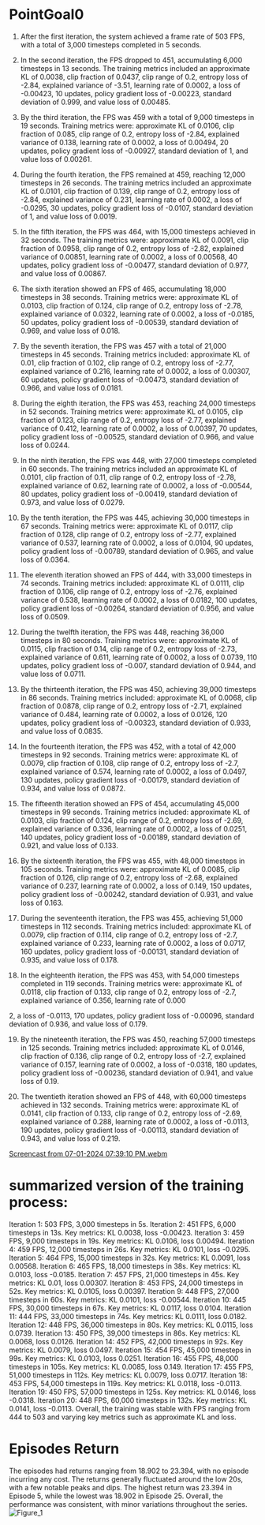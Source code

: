 # PointGoal0

1. After the first iteration, the system achieved a frame rate of 503 FPS, with a total of 3,000 timesteps completed in 5 seconds.

2. In the second iteration, the FPS dropped to 451, accumulating 6,000 timesteps in 13 seconds. The training metrics included an approximate KL of 0.0038, clip fraction of 0.0437, clip range of 0.2, entropy loss of -2.84, explained variance of -3.51, learning rate of 0.0002, a loss of -0.00423, 10 updates, policy gradient loss of -0.00223, standard deviation of 0.999, and value loss of 0.00485.

3. By the third iteration, the FPS was 459 with a total of 9,000 timesteps in 19 seconds. Training metrics were: approximate KL of 0.0106, clip fraction of 0.085, clip range of 0.2, entropy loss of -2.84, explained variance of 0.138, learning rate of 0.0002, a loss of 0.00494, 20 updates, policy gradient loss of -0.00927, standard deviation of 1, and value loss of 0.00261.

4. During the fourth iteration, the FPS remained at 459, reaching 12,000 timesteps in 26 seconds. The training metrics included an approximate KL of 0.0101, clip fraction of 0.139, clip range of 0.2, entropy loss of -2.84, explained variance of 0.231, learning rate of 0.0002, a loss of -0.0295, 30 updates, policy gradient loss of -0.0107, standard deviation of 1, and value loss of 0.0019.

5. In the fifth iteration, the FPS was 464, with 15,000 timesteps achieved in 32 seconds. The training metrics were: approximate KL of 0.0091, clip fraction of 0.0958, clip range of 0.2, entropy loss of -2.82, explained variance of 0.00851, learning rate of 0.0002, a loss of 0.00568, 40 updates, policy gradient loss of -0.00477, standard deviation of 0.977, and value loss of 0.00867.

6. The sixth iteration showed an FPS of 465, accumulating 18,000 timesteps in 38 seconds. Training metrics were: approximate KL of 0.0103, clip fraction of 0.124, clip range of 0.2, entropy loss of -2.78, explained variance of 0.0322, learning rate of 0.0002, a loss of -0.0185, 50 updates, policy gradient loss of -0.00539, standard deviation of 0.969, and value loss of 0.018.

7. By the seventh iteration, the FPS was 457 with a total of 21,000 timesteps in 45 seconds. Training metrics included: approximate KL of 0.01, clip fraction of 0.102, clip range of 0.2, entropy loss of -2.77, explained variance of 0.216, learning rate of 0.0002, a loss of 0.00307, 60 updates, policy gradient loss of -0.00473, standard deviation of 0.966, and value loss of 0.0181.

8. During the eighth iteration, the FPS was 453, reaching 24,000 timesteps in 52 seconds. Training metrics were: approximate KL of 0.0105, clip fraction of 0.123, clip range of 0.2, entropy loss of -2.77, explained variance of 0.412, learning rate of 0.0002, a loss of 0.00397, 70 updates, policy gradient loss of -0.00525, standard deviation of 0.966, and value loss of 0.0244.

9. In the ninth iteration, the FPS was 448, with 27,000 timesteps completed in 60 seconds. The training metrics included an approximate KL of 0.0101, clip fraction of 0.11, clip range of 0.2, entropy loss of -2.78, explained variance of 0.62, learning rate of 0.0002, a loss of -0.00544, 80 updates, policy gradient loss of -0.00419, standard deviation of 0.973, and value loss of 0.0279.

10. By the tenth iteration, the FPS was 445, achieving 30,000 timesteps in 67 seconds. Training metrics were: approximate KL of 0.0117, clip fraction of 0.128, clip range of 0.2, entropy loss of -2.77, explained variance of 0.537, learning rate of 0.0002, a loss of 0.0104, 90 updates, policy gradient loss of -0.00789, standard deviation of 0.965, and value loss of 0.0364.

11. The eleventh iteration showed an FPS of 444, with 33,000 timesteps in 74 seconds. Training metrics included: approximate KL of 0.0111, clip fraction of 0.106, clip range of 0.2, entropy loss of -2.76, explained variance of 0.538, learning rate of 0.0002, a loss of 0.0182, 100 updates, policy gradient loss of -0.00264, standard deviation of 0.956, and value loss of 0.0509.

12. During the twelfth iteration, the FPS was 448, reaching 36,000 timesteps in 80 seconds. Training metrics were: approximate KL of 0.0115, clip fraction of 0.14, clip range of 0.2, entropy loss of -2.73, explained variance of 0.611, learning rate of 0.0002, a loss of 0.0739, 110 updates, policy gradient loss of -0.007, standard deviation of 0.944, and value loss of 0.0711.

13. By the thirteenth iteration, the FPS was 450, achieving 39,000 timesteps in 86 seconds. Training metrics included: approximate KL of 0.0068, clip fraction of 0.0878, clip range of 0.2, entropy loss of -2.71, explained variance of 0.484, learning rate of 0.0002, a loss of 0.0126, 120 updates, policy gradient loss of -0.00323, standard deviation of 0.933, and value loss of 0.0835.

14. In the fourteenth iteration, the FPS was 452, with a total of 42,000 timesteps in 92 seconds. Training metrics were: approximate KL of 0.0079, clip fraction of 0.108, clip range of 0.2, entropy loss of -2.7, explained variance of 0.574, learning rate of 0.0002, a loss of 0.0497, 130 updates, policy gradient loss of -0.00179, standard deviation of 0.934, and value loss of 0.0872.

15. The fifteenth iteration showed an FPS of 454, accumulating 45,000 timesteps in 99 seconds. Training metrics included: approximate KL of 0.0103, clip fraction of 0.124, clip range of 0.2, entropy loss of -2.69, explained variance of 0.336, learning rate of 0.0002, a loss of 0.0251, 140 updates, policy gradient loss of -0.00189, standard deviation of 0.921, and value loss of 0.133.

16. By the sixteenth iteration, the FPS was 455, with 48,000 timesteps in 105 seconds. Training metrics were: approximate KL of 0.0085, clip fraction of 0.126, clip range of 0.2, entropy loss of -2.68, explained variance of 0.237, learning rate of 0.0002, a loss of 0.149, 150 updates, policy gradient loss of -0.00242, standard deviation of 0.931, and value loss of 0.163.

17. During the seventeenth iteration, the FPS was 455, achieving 51,000 timesteps in 112 seconds. Training metrics included: approximate KL of 0.0079, clip fraction of 0.114, clip range of 0.2, entropy loss of -2.7, explained variance of 0.233, learning rate of 0.0002, a loss of 0.0717, 160 updates, policy gradient loss of -0.00131, standard deviation of 0.935, and value loss of 0.178.

18. In the eighteenth iteration, the FPS was 453, with 54,000 timesteps completed in 119 seconds. Training metrics were: approximate KL of 0.0118, clip fraction of 0.133, clip range of 0.2, entropy loss of -2.7, explained variance of 0.356, learning rate of 0.000

2, a loss of -0.0113, 170 updates, policy gradient loss of -0.00096, standard deviation of 0.936, and value loss of 0.179.

19. By the nineteenth iteration, the FPS was 450, reaching 57,000 timesteps in 125 seconds. Training metrics included: approximate KL of 0.0146, clip fraction of 0.136, clip range of 0.2, entropy loss of -2.7, explained variance of 0.157, learning rate of 0.0002, a loss of -0.0318, 180 updates, policy gradient loss of -0.00236, standard deviation of 0.941, and value loss of 0.19.

20. The twentieth iteration showed an FPS of 448, with 60,000 timesteps achieved in 132 seconds. Training metrics were: approximate KL of 0.0141, clip fraction of 0.133, clip range of 0.2, entropy loss of -2.69, explained variance of 0.288, learning rate of 0.0002, a loss of -0.0113, 190 updates, policy gradient loss of -0.00113, standard deviation of 0.943, and value loss of 0.219.


[Screencast from 07-01-2024 07:39:10 PM.webm](https://github.com/Naveed776/Reinforcement-Learning/assets/91262613/50fc29fa-c30c-4051-a7d8-796bb1a7a9f4)



# summarized version of the training process:

Iteration 1: 503 FPS, 3,000 timesteps in 5s.
Iteration 2: 451 FPS, 6,000 timesteps in 13s. Key metrics: KL 0.0038, loss -0.00423.
Iteration 3: 459 FPS, 9,000 timesteps in 19s. Key metrics: KL 0.0106, loss 0.00494.
Iteration 4: 459 FPS, 12,000 timesteps in 26s. Key metrics: KL 0.0101, loss -0.0295.
Iteration 5: 464 FPS, 15,000 timesteps in 32s. Key metrics: KL 0.0091, loss 0.00568.
Iteration 6: 465 FPS, 18,000 timesteps in 38s. Key metrics: KL 0.0103, loss -0.0185.
Iteration 7: 457 FPS, 21,000 timesteps in 45s. Key metrics: KL 0.01, loss 0.00307.
Iteration 8: 453 FPS, 24,000 timesteps in 52s. Key metrics: KL 0.0105, loss 0.00397.
Iteration 9: 448 FPS, 27,000 timesteps in 60s. Key metrics: KL 0.0101, loss -0.00544.
Iteration 10: 445 FPS, 30,000 timesteps in 67s. Key metrics: KL 0.0117, loss 0.0104.
Iteration 11: 444 FPS, 33,000 timesteps in 74s. Key metrics: KL 0.0111, loss 0.0182.
Iteration 12: 448 FPS, 36,000 timesteps in 80s. Key metrics: KL 0.0115, loss 0.0739.
Iteration 13: 450 FPS, 39,000 timesteps in 86s. Key metrics: KL 0.0068, loss 0.0126.
Iteration 14: 452 FPS, 42,000 timesteps in 92s. Key metrics: KL 0.0079, loss 0.0497.
Iteration 15: 454 FPS, 45,000 timesteps in 99s. Key metrics: KL 0.0103, loss 0.0251.
Iteration 16: 455 FPS, 48,000 timesteps in 105s. Key metrics: KL 0.0085, loss 0.149.
Iteration 17: 455 FPS, 51,000 timesteps in 112s. Key metrics: KL 0.0079, loss 0.0717.
Iteration 18: 453 FPS, 54,000 timesteps in 119s. Key metrics: KL 0.0118, loss -0.0113.
Iteration 19: 450 FPS, 57,000 timesteps in 125s. Key metrics: KL 0.0146, loss -0.0318.
Iteration 20: 448 FPS, 60,000 timesteps in 132s. Key metrics: KL 0.0141, loss -0.0113.
Overall, the training was stable with FPS ranging from 444 to 503 and varying key metrics such as approximate KL and loss.
# Episodes Return
The episodes had returns ranging from 18.902 to 23.394, with no episode incurring any cost. The returns generally fluctuated around the low 20s, with a few notable peaks and dips. The highest return was 23.394 in Episode 5, while the lowest was 18.902 in Episode 25. Overall, the performance was consistent, with minor variations throughout the series.
![Figure_1](https://github.com/Naveed776/Reinforcement-Learning/assets/91262613/bfdf8ca6-90e3-47e7-a16e-696d94faac2c)

